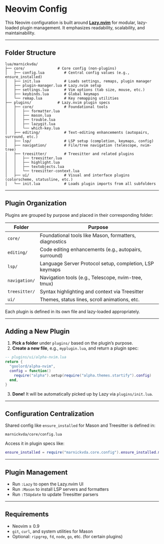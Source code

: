 # Neovim Config

This Neovim configuration is built around
**[Lazy.nvim](https://github.com/folke/lazy.nvim)** for modular, lazy-loaded
plugin management. It emphasizes readability, scalability, and maintainability.

---

## Folder Structure

```text
lua/marnickvda/
├── core/               # Core config (non-plugins)
│   ├── config.lua         # Central config values (e.g., ensure_installed)
│   ├── init.lua           # Loads settings, remaps, plugin manager
│   ├── plugin-manager.lua # Lazy.nvim setup
│   ├── settings.lua       # Vim options (tab size, mouse, etc.)
│   ├── keybinds.lua       # Global keymaps
│   └── remap.lua          # Key remapping utilities
├── plugins/            # Lazy.nvim plugin specs
│   ├── core/              # Foundational tools
│   │   ├── formatter.lua
│   │   ├── mason.lua
│   │   ├── trouble.lua
│   │   ├── lazygit.lua
│   │   └── which-key.lua
│   ├── editing/           # Text-editing enhancements (autopairs, surround, etc.)
│   ├── lsp/               # LSP setup (completion, keymaps, config)
│   ├── navigation/        # File/tree navigation (telescope, nvim-tree)
│   ├── treesitter/        # Treesitter and related plugins
│   │   ├── treesitter.lua
│   │   ├── highlight.lua
│   │   ├── textobjects.lua
│   │   └── treesitter-context.lua
│   ├── ui/                # Visual and interface plugins (colorscheme, statusline, etc.)
│   └── init.lua           # Loads plugin imports from all subfolders
```

---

## Plugin Organization

Plugins are grouped by purpose and placed in their corresponding folder:

| Folder        | Purpose                                                 |
| ------------- | ------------------------------------------------------- |
| `core/`       | Foundational tools like Mason, formatters, diagnostics  |
| `editing/`    | Code editing enhancements (e.g., autopairs, surround)   |
| `lsp/`        | Language Server Protocol setup, completion, LSP keymaps |
| `navigation/` | Navigation tools (e.g., Telescope, nvim-tree, tmux)     |
| `treesitter/` | Syntax highlighting and context via Treesitter          |
| `ui/`         | Themes, status lines, scroll animations, etc.           |

Each plugin is defined in its own file and lazy-loaded appropriately.

---

## Adding a New Plugin

1. **Pick a folder** under `plugins/` based on the plugin’s purpose.
2. **Create a new file**, e.g., `myplugin.lua`, and return a plugin spec:

```lua
-- plugins/ui/alpha-nvim.lua
return {
  "goolord/alpha-nvim",
  config = function()
    require("alpha").setup(require("alpha.themes.startify").config)
  end,
}
```

3. **Done!** It will be automatically picked up by Lazy via `plugins/init.lua`.

---

## Configuration Centralization

Shared config like `ensure_installed` for Mason and Treesitter is defined in:

```text
marnickvda/core/config.lua
```

Access it in plugin specs like:

```lua
ensure_installed = require("marnickvda.core.config").ensure_installed.mason
```

---

## Plugin Management

- Run `:Lazy` to open the Lazy.nvim UI
- Run `:Mason` to install LSP servers and formatters
- Run `:TSUpdate` to update Treesitter parsers

---

## Requirements

- Neovim ≥ 0.9
- `git`, `curl`, and system utilities for Mason
- Optional: `ripgrep`, `fd`, `node`, `go`, etc. (for certain plugins)
